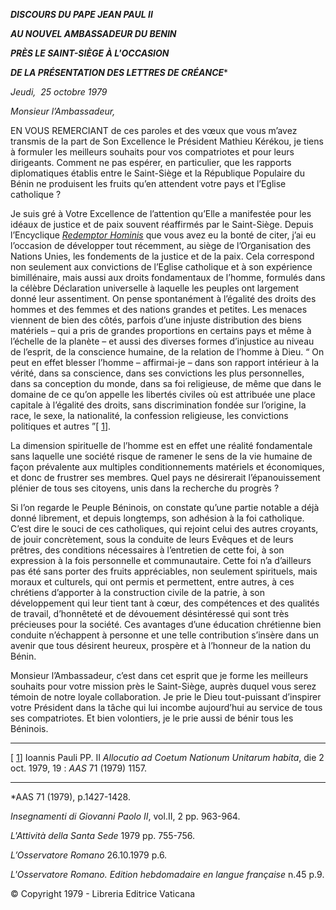 ***DISCOURS DU PAPE JEAN PAUL II***

***AU NOUVEL AMBASSADEUR DU BENIN***

***PRÈS LE SAINT-SIÈGE À L'OCCASION***

***DE LA PRÉSENTATION DES LETTRES DE CRÉANCE****

*Jeudi,  25 octobre 1979*

*Monsieur l’Ambassadeur,*

EN VOUS REMERCIANT de ces paroles et des vœux que vous m’avez transmis de la part de Son Excellence le Président Mathieu Kérékou, je tiens à formuler les meilleurs souhaits pour vos compatriotes et pour leurs dirigeants. Comment ne pas espérer, en particulier, que les rapports diplomatiques établis entre le Saint-Siège et la République Populaire du Bénin ne produisent les fruits qu’en attendent votre pays et l’Eglise catholique ?

Je suis gré à Votre Excellence de l’attention qu’Elle a manifestée pour les idéaux de justice et de paix souvent réaffirmés par le Saint-Siège. Depuis l’Encyclique *[Redemptor Hominis](/content/john-paul-ii/fr/encyclicals/documents/hf_jp-ii_enc_04031979_redemptor-hominis.html)* que vous avez eu la bonté de citer, j’ai eu l’occasion de développer tout récemment, au siège de l’Organisation des Nations Unies, les fondements de la justice et de la paix. Cela correspond non seulement aux convictions de l’Eglise catholique et à son expérience bimillénaire, mais aussi aux droits fondamentaux de l’homme, formulés dans la célèbre Déclaration universelle à laquelle les peuples ont largement donné leur assentiment. On pense spontanément à l’égalité des droits des hommes et des femmes et des nations grandes et petites. Les menaces viennent de bien des côtés, parfois d’une injuste distribution des biens matériels – qui a pris de grandes proportions en certains pays et même à l’échelle de la planète – et aussi des diverses formes d’injustice au niveau de l’esprit, de la conscience humaine, de la relation de l’homme à Dieu. “ On peut en effet blesser l’homme – affirmai-je – dans son rapport intérieur à la vérité, dans sa conscience, dans ses convictions les plus personnelles, dans sa conception du monde, dans sa foi religieuse, de même que dans le domaine de ce qu’on appelle les libertés civiles où est attribuée une place capitale à l’égalité des droits, sans discrimination fondée sur l’origine, la race, le sexe, la nationalité, la confession religieuse, les convictions politiques et autres ”[ [1](#_ftn1 "")].

La dimension spirituelle de l’homme est en effet une réalité fondamentale sans laquelle une société risque de ramener le sens de la vie humaine de façon prévalente aux multiples conditionnements matériels et économiques, et donc de frustrer ses membres. Quel pays ne désirerait l’épanouissement plénier de tous ses citoyens, unis dans la recherche du progrès ?

Si l’on regarde le Peuple Béninois, on constate qu’une partie notable a déjà donné librement, et depuis longtemps, son adhésion à la foi catholique. C’est dire le souci de ces catholiques, qui rejoint celui des autres croyants, de jouir concrètement, sous la conduite de leurs Evêques et de leurs prêtres, des conditions nécessaires à l’entretien de cette foi, à son expression à la fois personnelle et communautaire. Cette foi n’a d’ailleurs pas été sans porter des fruits appréciables, non seulement spirituels, mais moraux et culturels, qui ont permis et permettent, entre autres, à ces chrétiens d’apporter à la construction civile de la patrie, à son développement qui leur tient tant à cœur, des compétences et des qualités de travail, d’honnêteté et de dévouement désintéressé qui sont très précieuses pour la société. Ces avantages d’une éducation chrétienne bien conduite n’échappent à personne et une telle contribution s’insère dans un avenir que tous désirent heureux, prospère et à l’honneur de la nation du Bénin.

Monsieur l’Ambassadeur, c’est dans cet esprit que je forme les meilleurs souhaits pour votre mission près le Saint-Siège, auprès duquel vous serez témoin de notre loyale collaboration. Je prie le Dieu tout-puissant d’inspirer votre Président dans la tâche qui lui incombe aujourd’hui au service de tous ses compatriotes. Et bien volontiers, je le prie aussi de bénir tous les Béninois.

__________________________

[ [1](#_ftnref1 "")] Ioannis Pauli PP. II *Allocutio ad Coetum Nationum Unitarum habita*, die 2 oct. 1979, 19 : *AAS* 71 (1979) 1157.

* * *

*AAS 71 (1979), p.1427-1428.

*Insegnamenti di Giovanni Paolo II*, vol.II, 2 pp. 963-964.

*L'Attività della Santa Sede* 1979 pp. 755-756.

*L’Osservatore Romano* 26.10.1979 p.6.

*L'Osservatore Romano. Edition hebdomadaire en langue française* n.45 p.9.

© Copyright 1979 - Libreria Editrice Vaticana
